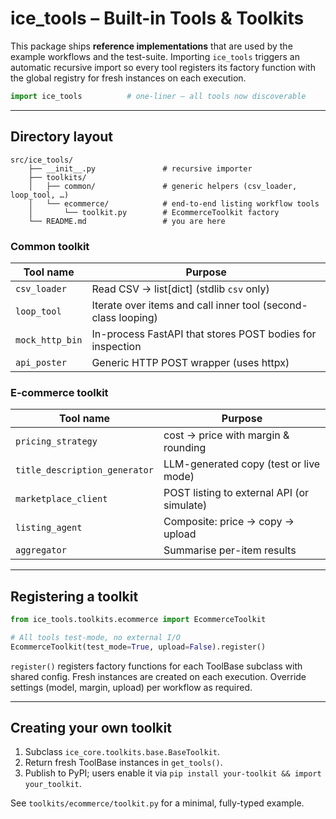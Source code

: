 # ice_tools – Built-in Tools & Toolkits

This package ships **reference implementations** that are used by the example
workflows and the test-suite.  Importing `ice_tools` triggers an automatic
recursive import so every tool registers its factory function with
the global registry for fresh instances on each execution.

```python
import ice_tools          # one-liner – all tools now discoverable
```

---

## Directory layout

```
src/ice_tools/
    ├── __init__.py               # recursive importer
    ├── toolkits/
    │   ├── common/               # generic helpers (csv_loader, loop_tool, …)
    │   └── ecommerce/            # end-to-end listing workflow tools
    │       └── toolkit.py        # EcommerceToolkit factory
    └── README.md                 # you are here
```

### Common toolkit

| Tool name | Purpose |
|-----------|---------|
| `csv_loader`   | Read CSV → list[dict] (stdlib `csv` only) |
| `loop_tool`    | Iterate over items and call inner tool (second-class looping) |
| `mock_http_bin`| In-process FastAPI that stores POST bodies for inspection |
| `api_poster`   | Generic HTTP POST wrapper (uses httpx) |

### E-commerce toolkit

| Tool name | Purpose |
|-----------|---------|
| `pricing_strategy`         | cost → price with margin & rounding |
| `title_description_generator` | LLM-generated copy (test or live mode) |
| `marketplace_client`       | POST listing to external API (or simulate) |
| `listing_agent`            | Composite: price → copy → upload |
| `aggregator`               | Summarise per-item results |

---

## Registering a toolkit

```python
from ice_tools.toolkits.ecommerce import EcommerceToolkit

# All tools test-mode, no external I/O
EcommerceToolkit(test_mode=True, upload=False).register()
```

`register()` registers factory functions for each ToolBase subclass with shared config.
Fresh instances are created on each execution. Override settings (model, margin, upload) per
workflow as required.

---

## Creating your own toolkit

1. Subclass `ice_core.toolkits.base.BaseToolkit`.
2. Return fresh ToolBase instances in `get_tools()`.
3. Publish to PyPI; users enable it via `pip install your-toolkit && import your_toolkit`.

See `toolkits/ecommerce/toolkit.py` for a minimal, fully-typed example.
